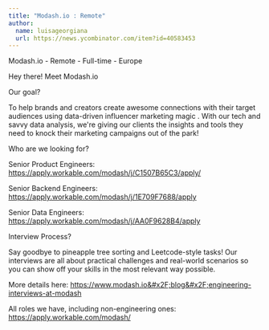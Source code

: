 ```yaml
---
title: "Modash.io : Remote"
author:
  name: luisageorgiana
  url: https://news.ycombinator.com/item?id=40583453
---
```

Modash.io - Remote - Full-time - Europe

Hey there! Meet Modash.io

Our goal?

To help brands and creators create awesome connections with their target audiences using data-driven influencer marketing magic . With our tech and savvy data analysis, we&#x27;re giving our clients the insights and tools they need to knock their marketing campaigns out of the park!

Who are we looking for?

Senior Product Engineers: <a href="https:&#x2F;&#x2F;apply.workable.com&#x2F;modash&#x2F;j&#x2F;C1507B65C3&#x2F;apply&#x2F;" rel="nofollow">https:&#x2F;&#x2F;apply.workable.com&#x2F;modash&#x2F;j&#x2F;C1507B65C3&#x2F;apply&#x2F;</a>

Senior Backend Engineers: <a href="https:&#x2F;&#x2F;apply.workable.com&#x2F;modash&#x2F;j&#x2F;1E709F7688&#x2F;apply" rel="nofollow">https:&#x2F;&#x2F;apply.workable.com&#x2F;modash&#x2F;j&#x2F;1E709F7688&#x2F;apply</a>

Senior Data Engineers: <a href="https:&#x2F;&#x2F;apply.workable.com&#x2F;modash&#x2F;j&#x2F;AA0F9628B4&#x2F;apply" rel="nofollow">https:&#x2F;&#x2F;apply.workable.com&#x2F;modash&#x2F;j&#x2F;AA0F9628B4&#x2F;apply</a>

Interview Process?

Say goodbye to pineapple tree sorting and Leetcode-style tasks! Our interviews are all about practical challenges and real-world scenarios so you can show off your skills in the most relevant way possible.

More details here: <a href="https:&#x2F;&#x2F;www.modash.io&#x2F;blog&#x2F;engineering-interviews-at-modash" rel="nofollow">https:&#x2F;&#x2F;www.modash.io&#x2F;blog&#x2F;engineering-interviews-at-modash</a>

All roles we have, including non-engineering ones: <a href="https:&#x2F;&#x2F;apply.workable.com&#x2F;modash&#x2F;" rel="nofollow">https:&#x2F;&#x2F;apply.workable.com&#x2F;modash&#x2F;</a>
